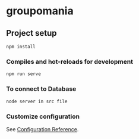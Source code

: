 # groupomania

## Project setup
```
npm install
```

### Compiles and hot-reloads for development
```
npm run serve
```

### To connect to Database
```
node server in src file
```

### Customize configuration
See [Configuration Reference](https://cli.vuejs.org/config/).
